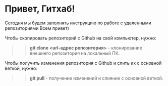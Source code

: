 # Привет, Гитхаб!
Сегодня мы будем заполнять инструкцию по работе с удаленными репозиториями
Всем привет)

Чтобы скопировать репозиторий с Github на свой компьютер, нужно:
>>**git clone <url-адрес репозитория>** - клонирование внешнего репозитория на локальный ПК.

Чтобы получить изменения репозитория с Github и слить их с основной веткой, нужно:
>>**git pull** - получение изменений и слияние с основной веткой.
